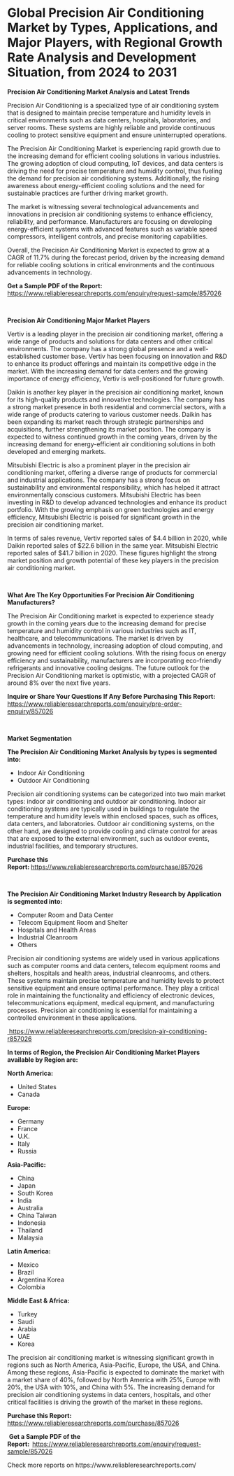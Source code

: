 <p><h1>Global Precision Air Conditioning Market by Types, Applications, and Major Players, with Regional Growth Rate Analysis and Development Situation, from 2024 to 2031</h1></p><p><strong>Precision Air Conditioning Market Analysis and Latest Trends</strong></p>
<p><p>Precision Air Conditioning is a specialized type of air conditioning system that is designed to maintain precise temperature and humidity levels in critical environments such as data centers, hospitals, laboratories, and server rooms. These systems are highly reliable and provide continuous cooling to protect sensitive equipment and ensure uninterrupted operations.</p><p>The Precision Air Conditioning Market is experiencing rapid growth due to the increasing demand for efficient cooling solutions in various industries. The growing adoption of cloud computing, IoT devices, and data centers is driving the need for precise temperature and humidity control, thus fueling the demand for precision air conditioning systems. Additionally, the rising awareness about energy-efficient cooling solutions and the need for sustainable practices are further driving market growth.</p><p>The market is witnessing several technological advancements and innovations in precision air conditioning systems to enhance efficiency, reliability, and performance. Manufacturers are focusing on developing energy-efficient systems with advanced features such as variable speed compressors, intelligent controls, and precise monitoring capabilities.</p><p>Overall, the Precision Air Conditioning Market is expected to grow at a CAGR of 11.7% during the forecast period, driven by the increasing demand for reliable cooling solutions in critical environments and the continuous advancements in technology.</p></p>
<p><strong>Get a Sample PDF of the Report:&nbsp;</strong> <a href="https://www.reliableresearchreports.com/enquiry/request-sample/857026">https://www.reliableresearchreports.com/enquiry/request-sample/857026</a></p>
<p>&nbsp;</p>
<p><strong>Precision Air Conditioning Major Market Players</strong></p>
<p><p>Vertiv is a leading player in the precision air conditioning market, offering a wide range of products and solutions for data centers and other critical environments. The company has a strong global presence and a well-established customer base. Vertiv has been focusing on innovation and R&D to enhance its product offerings and maintain its competitive edge in the market. With the increasing demand for data centers and the growing importance of energy efficiency, Vertiv is well-positioned for future growth.</p><p>Daikin is another key player in the precision air conditioning market, known for its high-quality products and innovative technologies. The company has a strong market presence in both residential and commercial sectors, with a wide range of products catering to various customer needs. Daikin has been expanding its market reach through strategic partnerships and acquisitions, further strengthening its market position. The company is expected to witness continued growth in the coming years, driven by the increasing demand for energy-efficient air conditioning solutions in both developed and emerging markets.</p><p>Mitsubishi Electric is also a prominent player in the precision air conditioning market, offering a diverse range of products for commercial and industrial applications. The company has a strong focus on sustainability and environmental responsibility, which has helped it attract environmentally conscious customers. Mitsubishi Electric has been investing in R&D to develop advanced technologies and enhance its product portfolio. With the growing emphasis on green technologies and energy efficiency, Mitsubishi Electric is poised for significant growth in the precision air conditioning market.</p><p>In terms of sales revenue, Vertiv reported sales of $4.4 billion in 2020, while Daikin reported sales of $22.6 billion in the same year. Mitsubishi Electric reported sales of $41.7 billion in 2020. These figures highlight the strong market position and growth potential of these key players in the precision air conditioning market.</p></p>
<p>&nbsp;</p>
<p><strong>What Are The Key Opportunities For Precision Air Conditioning Manufacturers?</strong></p>
<p><p>The Precision Air Conditioning market is expected to experience steady growth in the coming years due to the increasing demand for precise temperature and humidity control in various industries such as IT, healthcare, and telecommunications. The market is driven by advancements in technology, increasing adoption of cloud computing, and growing need for efficient cooling solutions. With the rising focus on energy efficiency and sustainability, manufacturers are incorporating eco-friendly refrigerants and innovative cooling designs. The future outlook for the Precision Air Conditioning market is optimistic, with a projected CAGR of around 8% over the next five years.</p></p>
<p><strong>Inquire or Share Your Questions If Any Before Purchasing This Report:</strong> <a href="https://www.reliableresearchreports.com/enquiry/pre-order-enquiry/857026">https://www.reliableresearchreports.com/enquiry/pre-order-enquiry/857026</a></p>
<p>&nbsp;</p>
<p><strong>Market Segmentation</strong></p>
<p><strong>The Precision Air Conditioning Market Analysis by types is segmented into:</strong></p>
<p><ul><li>Indoor Air Conditioning</li><li>Outdoor Air Conditioning</li></ul></p>
<p><p>Precision air conditioning systems can be categorized into two main market types: indoor air conditioning and outdoor air conditioning. Indoor air conditioning systems are typically used in buildings to regulate the temperature and humidity levels within enclosed spaces, such as offices, data centers, and laboratories. Outdoor air conditioning systems, on the other hand, are designed to provide cooling and climate control for areas that are exposed to the external environment, such as outdoor events, industrial facilities, and temporary structures.</p></p>
<p><strong>Purchase this Report:&nbsp;</strong><a href="https://www.reliableresearchreports.com/purchase/857026">https://www.reliableresearchreports.com/purchase/857026</a></p>
<p>&nbsp;</p>
<p><strong>The Precision Air Conditioning Market Industry Research by Application is segmented into:</strong></p>
<p><ul><li>Computer Room and Data Center</li><li>Telecom Equipment Room and Shelter</li><li>Hospitals and Health Areas</li><li>Industrial Cleanroom</li><li>Others</li></ul></p>
<p><p>Precision air conditioning systems are widely used in various applications such as computer rooms and data centers, telecom equipment rooms and shelters, hospitals and health areas, industrial cleanrooms, and others. These systems maintain precise temperature and humidity levels to protect sensitive equipment and ensure optimal performance. They play a critical role in maintaining the functionality and efficiency of electronic devices, telecommunications equipment, medical equipment, and manufacturing processes. Precision air conditioning is essential for maintaining a controlled environment in these applications.</p></p>
<p><a href="https://www.reliableresearchreports.com/precision-air-conditioning-r857026">&nbsp;https://www.reliableresearchreports.com/precision-air-conditioning-r857026</a></p>
<p><strong>In terms of Region, the Precision Air Conditioning Market Players available by Region are:</strong></p>
<p>
    <p> <strong> North America: </strong>
        <ul>
            <li>United States</li>
            <li>Canada</li>
        </ul>
        </p> 
    <p> <strong> Europe: </strong>
        <ul>
            <li>Germany</li>
            <li>France</li>
            <li>U.K.</li>
            <li>Italy</li>
            <li>Russia</li>
        </ul>
        </p> 
    <p> <strong> Asia-Pacific: </strong>
        <ul>
            <li>China</li>
            <li>Japan</li>
            <li>South Korea</li>
            <li>India</li>
            <li>Australia</li>
            <li>China Taiwan</li>
            <li>Indonesia</li>
            <li>Thailand</li>
            <li>Malaysia</li>
        </ul>
        </p> 
    <p> <strong> Latin America: </strong>
        <ul>
            <li>Mexico</li>
            <li>Brazil</li>
            <li>Argentina Korea</li>
            <li>Colombia</li>
        </ul>
        </p> 
    <p> <strong> Middle East & Africa: </strong>
        <ul>
            <li>Turkey</li>
            <li>Saudi</li>
            <li>Arabia</li>
            <li>UAE</li>
            <li>Korea</li>
        </ul>
    </p>
    </p>
<p><p>The precision air conditioning market is witnessing significant growth in regions such as North America, Asia-Pacific, Europe, the USA, and China. Among these regions, Asia-Pacific is expected to dominate the market with a market share of 40%, followed by North America with 25%, Europe with 20%, the USA with 10%, and China with 5%. The increasing demand for precision air conditioning systems in data centers, hospitals, and other critical facilities is driving the growth of the market in these regions.</p></p>
<p><strong>Purchase this Report: </strong><a href="https://www.reliableresearchreports.com/purchase/857026">https://www.reliableresearchreports.com/purchase/857026</a></p>
<p>&nbsp;<strong>Get a Sample PDF of the Report:&nbsp;&nbsp;</strong><a href="https://www.reliableresearchreports.com/enquiry/request-sample/857026">https://www.reliableresearchreports.com/enquiry/request-sample/857026</a></p>
<p><strong></strong></p>
<p>Check more reports on https://www.reliableresearchreports.com/</p>